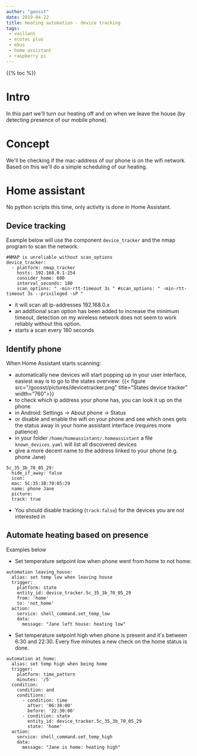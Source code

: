```yaml
---
author: "goosst"
date: 2019-04-22
title: Heating automation - device tracking
tags:
 - vaillant
 - ecotec plus
 - ebus
 - home assistant
 - raspberry pi
---
```


{{% toc %}}

# Intro
In this part we'll turn our heating off and on when we leave the house (by detecting presence of our mobile phone).


# Concept

We'll be checking if the mac-address of our phone is on the wifi network. Based on this we'll do a simple scheduling of our heating.

# Home assistant

No python scripts this time, only activity is done in Home Assistant.

## Device tracking

Example below will use the component `device_tracker` and the nmap program to scan the network.

```
#NMAP is unreliable without scan_options
device_tracker:
  - platform: nmap_tracker
    hosts: 192.168.0.1-254
    consider_home: 600
    interval_seconds: 180
    scan_options: " -min-rtt-timeout 3s " #scan_options: " -min-rtt-timeout 3s --privileged -sP "
```

* it will scan all ip-addresses 192.168.0.x
* an additional scan option has been added to increase the minimum timeout, detection on my wireless network does not seem to work reliably without this option.
* starts a scan every 180 seconds


## Identify phone

When Home Assistant starts scanning:

* automatically new devices will start popping up in your user interface, easiest way is to go to the states overview:
{{< figure src="/goosst/pictures/devicetracker.png" title="States device tracker" width="760">}}
* to check which ip address your phone has, you can look it up on the phone
 * in Android: Settings -> About phone -> Status
 * or disable and enable the wifi on your phone and see which ones gets the status away in your home assistant interface (requires more patience)
* in your folder `/home/homeassistant/.homeassistant` a file `known_devices.yaml` will list all discovered devices
* give a more decent name to the address linked to your phone (e.g. phone Jane)

```
5c_35_3b_70_05_29:
  hide_if_away: false
  icon:
  mac: 5C:35:3B:70:05:29
  name: phone Jane
  picture:
  track: true
```

* You should disable tracking (`track:false`) for the devices you are not interested in


## Automate heating based on presence

Examples below

* Set temperature setpoint low when phone went from home to not home:

```
automation leaving_house:
  alias: set temp low when leaving house
  trigger:
    platform: state
    entity_id: device_tracker.5c_35_3b_70_05_29
    from: 'home'
    to: 'not_home'
  action:
    service: shell_command.set_temp_low
    data:
      message: "Jane left house: heating low"
```

* Set temperature setpoint high when phone is present and it's between 6:30 and 22:30.
Every five minutes a new check on the home status is done.

```
automation at_home:
  alias: set temp high when being home
  trigger:
    platform: time_pattern
    minutes: '/5'
  condition:
    condition: and
    conditions:
      - condition: time
        after: '06:30:00'
        before: '22:30:00'
      - condition: state
        entity_id: device_tracker.5c_35_3b_70_05_29
        state: 'home'
  action:
    service: shell_command.set_temp_high
    data:
      message: "Jane is home: heating high"
```




<!-- {{< ama3 >}} -->
